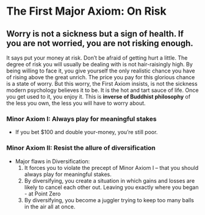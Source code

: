 # The First Major Axiom: On Risk
## Worry is not a sickness but a sign of health. If you are not worried, you are not risking enough.
It says put your money at risk. Don’t be afraid of getting hurt a little. The degree of risk you will usually be dealing with is not hair-raisingly high. By being willing to face it, you give yourself the only realistic chance you have of rising above the great unrich.
The price you pay for this glorious chance is a state of worry. But this worry, the First Axiom insists, is not the sickness modern psychology believes it to be. It is the hot and tart sauce of life. Once you get used to it, you enjoy it.
This is **inverse of Buddhist philosophy** of the less you own, the less you will have to worry about.

### Minor Axiom I: Always play for meaningful stakes
* If you bet $100 and double your-money, you’re still poor.
### Minor Axiom II: Resist the allure of diversification
* Major flaws in Diversification:
  1. It forces you to violate the precept of Minor Axiom I – that you should always play for meaningful stakes.
  2. By diversifying, you create a situation in which gains and losses are likely to cancel each other out. Leaving you exactly where you began - at Point Zero
  3. By diversifying, you become a juggler trying to keep too many balls in the air all at once.
